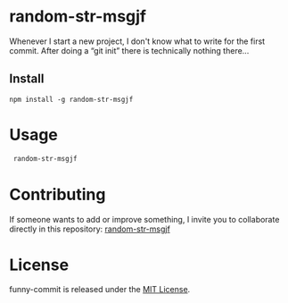 # random-str-msgjf

Whenever I start a new project, I don't know what to write for the first commit. After doing a “git init” there is technically nothing there...

## Install

```npm
npm install -g random-str-msgjf
```

# Usage

```bash
 random-str-msgjf
```

# Contributing

If someone wants to add or improve something, I invite you to collaborate directly in this repository: [random-str-msgjf](https://github.com/jfmorales3/random-str-msgjf)

# License

funny-commit is released under the [MIT License](https://opensource.org/licenses/MIT).
